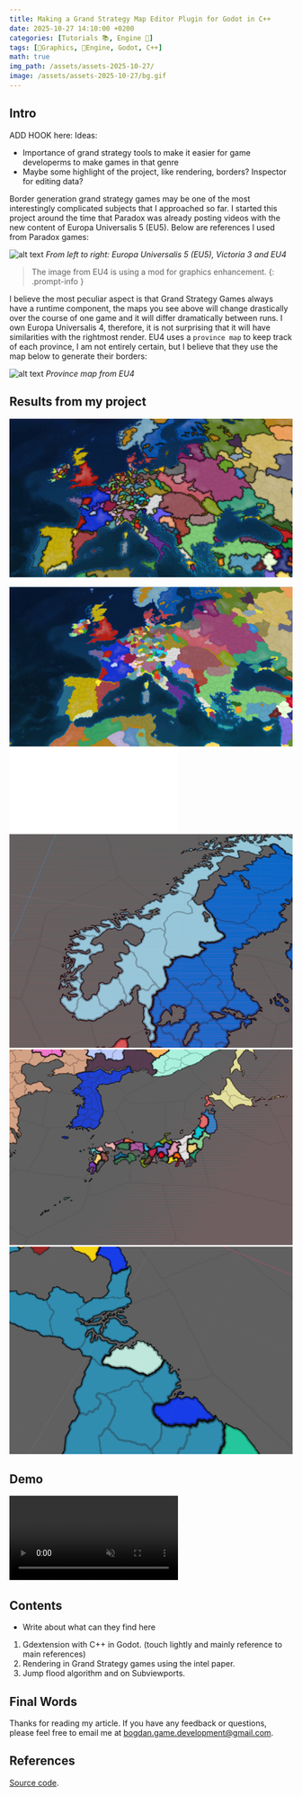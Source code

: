 ```yaml
---
title: Making a Grand Strategy Map Editor Plugin for Godot in C++
date: 2025-10-27 14:10:00 +0200
categories: [Tutorials 📚, Engine 🔧]
tags: [🎨Graphics, 🔧Engine, Godot, C++]
math: true
img_path: /assets/assets-2025-10-27/
image: /assets/assets-2025-10-27/bg.gif
---
```


## Intro

ADD HOOK here:
Ideas:

- Importance of grand strategy tools to make it easier for game developerms to make games in that genre
- Maybe some highlight of the project, like rendering, borders? Inspector for editing data?

Border generation grand strategy games may be one of the most interestingly complicated subjects that I approached so far. I started this project around the time that Paradox was already posting videos with the new content of Europa Universalis 5 (EU5). Below are references I used from Paradox games:

![alt text](/assets/assets-2025-10-27/game_comparison.png)
*From left to right: Europa Universalis 5 (EU5), Victoria 3 and EU4*

> The image from EU4 is using a mod for graphics enhancement.
{: .prompt-info }


I believe the most peculiar aspect is that Grand Strategy Games always have a runtime component, the maps you see above will change drastically over the course of one game and it will differ dramatically between runs.
I own Europa Universalis 4, therefore, it is not surprising that it will have similarities with the rightmost render. EU4 uses a `province map` to keep track of each province, I am not entirely certain, but I believe that they use the map below to generate their borders:

![alt text](/assets/assets-2025-10-27/provinces.bmp)
*Province map from EU4*

## Results from my project

![alt text](</assets/assets-2025-10-27/Screenshot 2025-10-27 112910.png>) 

![alt text](</assets/assets-2025-10-27/Screenshot 2025-10-27 113506.png>)
![text](2025-10-27-Grand-Strategy-Editor-using-Gdextension-in-Godot-with-C++.md)
![text](</assets/assets-2025-10-27/Screenshot 2025-10-07 105438.png>) 
![text](</assets/assets-2025-10-27/Screenshot 2025-10-07 105558.png>) 
![text](</assets/assets-2025-10-27/Screenshot 2025-10-07 105332.png>)

## Demo

<video muted controls  src="/assets/assets-2025-10-27/borders.mp4" title="Title"></video>


## Contents

- Write about what can they find here

1. Gdextension with C++ in Godot. (touch lightly and mainly reference to main references)
2. Rendering in Grand Strategy games using the intel paper.
3. Jump flood algorithm and on Subviewports.

## Final Words

Thanks for reading my article. If you have any feedback or questions, please feel free to email me at <bogdan.game.development@gmail.com>.

## References

[Source code](https://github.com/OneBogdan01/gs-map-editor).

